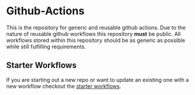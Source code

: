 # Github-Actions
This is the repository for generic and reusable github actions.
Due to the nature of reusable github workflows this repository **must** be public. All workflows stored within this repository should be as generic as possible while still fulfilling requirements.

## Starter Workflows
If you are starting out a new repo or want to update an existing one with a new workflow checkout the [starter workflows](/starters/README.md). 